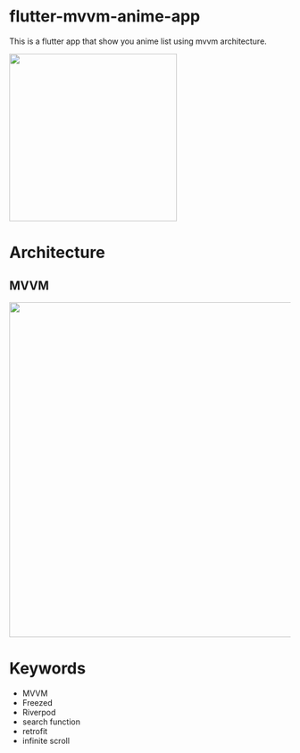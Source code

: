 # flutter-mvvm-anime-app
This is a flutter app that show you anime list using mvvm architecture.

<img width="300" src="https://user-images.githubusercontent.com/52367439/127892448-bd9a59c5-2b6a-473a-8829-5c29905899b3.png"/>

# Architecture
## MVVM
<img width="600" src="https://user-images.githubusercontent.com/52367439/128089099-ccca7239-67f5-4bb7-a2b2-8bf10c78919d.png"/>

# Keywords
- MVVM
- Freezed
- Riverpod
- search function
- retrofit
- infinite scroll
